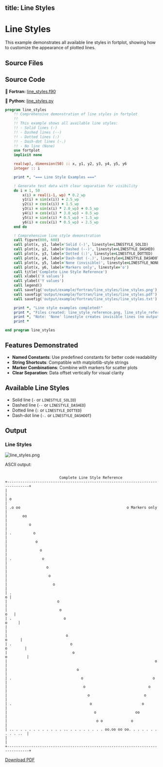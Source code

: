 title: Line Styles
---

# Line Styles

This example demonstrates all available line styles in fortplot, showing how to customize the appearance of plotted lines.

## Source Files

## Source Code

🔷 **Fortran:** [line_styles.f90](https://github.com/lazy-fortran/fortplot/blob/main/example/fortran/line_styles/line_styles.f90)

🐍 **Python:** [line_styles.py](https://github.com/lazy-fortran/fortplot/blob/main/example/python/line_styles/line_styles.py)

```fortran
program line_styles
    !! Comprehensive demonstration of line styles in fortplot
    !!
    !! This example shows all available line styles:
    !! - Solid lines (-)
    !! - Dashed lines (--)
    !! - Dotted lines (:)
    !! - Dash-dot lines (-.)
    !! - No line (None)
    use fortplot
    implicit none

    real(wp), dimension(50) :: x, y1, y2, y3, y4, y5, y6
    integer :: i

    print *, "=== Line Style Examples ==="

    ! Generate test data with clear separation for visibility
    do i = 1, 50
        x(i) = real(i-1, wp) * 0.2_wp
        y1(i) = sin(x(i)) + 2.5_wp
        y2(i) = cos(x(i)) + 1.5_wp
        y3(i) = sin(x(i) * 2.0_wp) + 0.5_wp
        y4(i) = cos(x(i) * 3.0_wp) - 0.5_wp
        y5(i) = sin(x(i) * 0.5_wp) - 1.5_wp
        y6(i) = cos(x(i) * 0.5_wp) - 2.5_wp
    end do

    ! Comprehensive line style demonstration
    call figure(800, 600)
    call plot(x, y1, label='Solid (-)', linestyle=LINESTYLE_SOLID)
    call plot(x, y2, label='Dashed (--)', linestyle=LINESTYLE_DASHED)
    call plot(x, y3, label='Dotted (:)', linestyle=LINESTYLE_DOTTED)
    call plot(x, y4, label='Dash-dot (-.)', linestyle=LINESTYLE_DASHDOT)
    call plot(x, y5, label='None (invisible)', linestyle=LINESTYLE_NONE)
    call plot(x, y6, label='Markers only', linestyle='o')
    call title('Complete Line Style Reference')
    call xlabel('X values')
    call ylabel('Y values')
    call legend()
    call savefig('output/example/fortran/line_styles/line_styles.png')
    call savefig('output/example/fortran/line_styles/line_styles.pdf')
    call savefig('output/example/fortran/line_styles/line_styles.txt')

    print *, "Line style examples completed!"
    print *, "Files created: line_style_reference.png, line_style_reference.pdf"
    print *, "Note: 'None' linestyle creates invisible lines (no output)"
    print *

end program line_styles
```

## Features Demonstrated

- **Named Constants**: Use predefined constants for better code readability
- **String Shortcuts**: Compatible with matplotlib-style strings
- **Marker Combinations**: Combine with markers for scatter plots
- **Clear Separation**: Data offset vertically for visual clarity

## Available Line Styles

- Solid line (`-` or `LINESTYLE_SOLID`)
- Dashed line (`--` or `LINESTYLE_DASHED`)
- Dotted line (`:` or `LINESTYLE_DOTTED`)
- Dash-dot line (`-.` or `LINESTYLE_DASHDOT`)

## Output

### Line Styles

![line_styles.png](../../media/examples/line_styles/line_styles.png)

ASCII output:
```

                         Complete Line Style Reference
+--------------------------------------------------------------------------------+
|                                                                                |
| o                                                                              |
| .o oo                                                 o Markers only           |
|       oo                                                                       |
|          o                                                                     |
| .          o                                                                   |
|             o                                                                  |
|               o                                                                |
| .              o                                                               |
|                  o                                                             |
|                   o                                                            |
|                     o                                                          |
| .                                                                            o |
|                       o                                                        |
|                        o                                                   o   |
| .                        o                                               o     |
|                                                                                |
|                           o                                             o      |
| .                           o                                         o        |
|                              o                                       o         |
|                                                                    o           |
|                                o                                               |
| .                                o                                o            |
|                                   o                             o              |
|                                     o                         o                |
| .                                    o                       o                 |
|                                        o                  oo                   |
|                                         o o             o                      |
| .. . . . . . . . . . . . .. . . . . . . . . oo.oo oo oo. . . . . . . . . . ..  |
|                                                                                |
+--------------------------------------------------------------------------------+
```

[Download PDF](../../media/examples/line_styles/line_styles.pdf)

